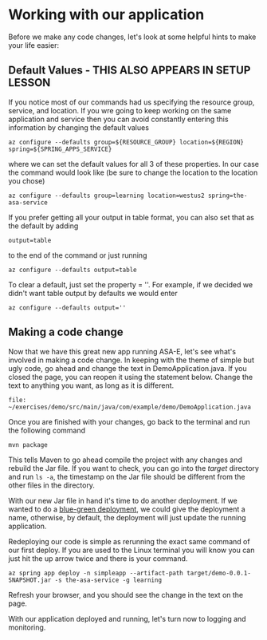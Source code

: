 # Working with our application

Before we make any code changes, let's look at some helpful hints to make your life easier:

## Default Values - THIS ALSO APPEARS IN SETUP LESSON
If you notice most of our commands had us specifying the resource group, service, and location. If you wre going to keep working on the same application and service then you can avoid constantly entering this information by changing the default values

```shell
az configure --defaults group=${RESOURCE_GROUP} location=${REGION} spring=${SPRING_APPS_SERVICE}
```

where we can set the default values for all 3 of these properties. In our case the command would look like (be sure to change the location to the location you chose)

```shell copy
az configure --defaults group=learning location=westus2 spring=the-asa-service 
```

If you prefer getting all your output in table format, you can also set that as the default by adding

```
output=table
```
 to the end of the command or just running

```execute
az configure --defaults output=table
```

To clear a default, just set the property = ''. For example, if we decided we didn't want table output by defaults we would enter

```execute
az configure --defaults output=''
```

## Making a code change

Now that we have this great new app running ASA-E, let's see what's involved in making a code change. In keeping with the
theme of simple but ugly code, go ahead and change the text in DemoApplication.java. If you closed the page, you can reopen it using the statement below. Change the text to anything you want, as long as it is different.

```editor:open-file
file: ~/exercises/demo/src/main/java/com/example/demo/DemoApplication.java
```

Once you are finished with your changes, go back to the terminal and run the following command

```execute
mvn package
```

This tells Maven to go ahead compile the project with any changes and rebuild the Jar file. If you want to check, you can go into the _target_ directory and run `ls -a`, the timestamp on the Jar file should be different from the other files in the directory. 

With our new Jar file in hand it's time to do another deployment. If we wanted to do a [blue-green deployment](https://martinfowler.com/bliki/BlueGreenDeployment.html), we could give the deployment a name, otherwise, by default, the deployment will just update the running application.

Redeploying our code is simple as rerunning the exact same command of our first deploy. If you are used to the Linux terminal you will know you can just hit the up arrow twice and there is your command.

```execute
az spring app deploy -n simpleapp --artifact-path target/demo-0.0.1-SNAPSHOT.jar -s the-asa-service -g learning
```

Refresh your browser, and you should see the change in the text on the page. 

With our application deployed and running, let's turn now to logging and monitoring.

